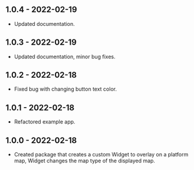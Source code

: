 ## 1.0.4 - 2022-02-19

* Updated documentation.

## 1.0.3 - 2022-02-19

* Updated documentation, minor bug fixes.

## 1.0.2 - 2022-02-18

* Fixed bug with changing button text color.

## 1.0.1 - 2022-02-18

* Refactored example app.

## 1.0.0 - 2022-02-18

* Created package that creates a custom Widget to overlay on a platform map, Widget changes the map type of the displayed map.
